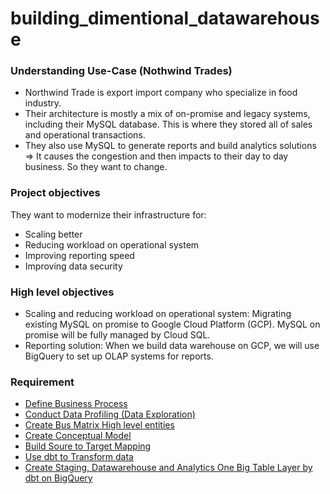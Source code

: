 # building_dimentional_datawarehouse

### Understanding Use-Case (Nothwind Trades)
- Northwind Trade is export import company who specialize in food industry.
- Their architecture is mostly a mix of on-promise and legacy systems, including their MySQL database. This is where they stored all of sales and operational transactions. 
- They also use MySQL to generate reports and build analytics solutions
=> It causes the congestion and then impacts to their day to day business. So they want to change. 

### Project objectives
They want to modernize their infrastructure for:
- Scaling better
- Reducing workload on operational system
- Improving reporting speed
- Improving data security

### High level objectives
- Scaling and reducing workload on operational system: Migrating existing MySQL on promise to Google Cloud Platform (GCP). MySQL on promise will be fully managed by Cloud SQL. 
- Reporting solution: When we build data warehouse on GCP, we will use BigQuery to set up OLAP systems for reports.

### Requirement
- [Define Business Process](https://github.com/Susanhuynh/building_dimentional_datawarehouse/tree/main/Define_Business%20_Process)
- [Conduct Data Profiling (Data Exploration)](https://github.com/Susanhuynh/building_dimentional_datawarehouse/tree/main/Data_profiling)
- [Create Bus Matrix High level entities](https://github.com/Susanhuynh/building_dimentional_datawarehouse/tree/main/Bus_Matrix_High_Level_Entities)
- [Create Conceptual Model](https://github.com/Susanhuynh/building_dimentional_datawarehouse/tree/main/Build_Conceptual_Model)
- [Build Soure to Target Mapping](https://github.com/Susanhuynh/building_dimentional_datawarehouse/tree/main/Source%20to%20Target%20Mapping)
- [Use dbt to Transform data](https://github.com/Susanhuynh/building_dimentional_datawarehouse/tree/main/build_dimentional_datawarehouse)
- [Create Staging, Datawarehouse and Analytics One Big Table Layer by dbt on BigQuery](https://github.com/Susanhuynh/building_dimentional_datawarehouse/tree/main/build_dimentional_datawarehouse)
